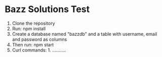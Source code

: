 # Bazz Solutions Test
1. Clone the repository
2. Run: npm install
3. Create a database named "bazzdb" and a table with username, email and password as columns
3. Then run: npm start 
4. Curl commands:
                1. ...........